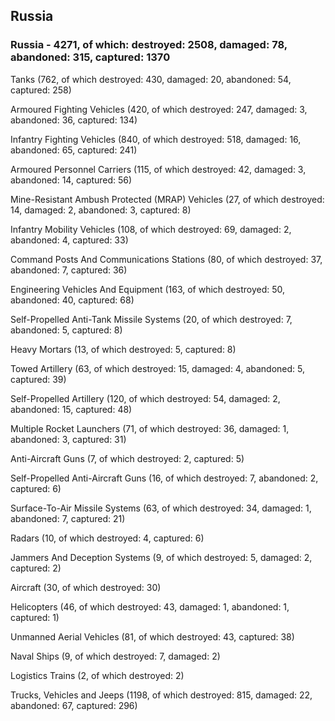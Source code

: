 
 
 ## Russia
 
 ### Russia - 4271, of which: destroyed: 2508, damaged: 78, abandoned: 315, captured: 1370

 

 

 Tanks (762, of which destroyed: 430, damaged: 20, abandoned: 54, captured: 258)

 Armoured Fighting Vehicles (420, of which destroyed: 247, damaged: 3, abandoned: 36, captured: 134)

 Infantry Fighting Vehicles (840, of which destroyed: 518, damaged: 16, abandoned: 65, captured: 241)

 Armoured Personnel Carriers (115, of which destroyed: 42, damaged: 3, abandoned: 14, captured: 56)

 Mine-Resistant Ambush Protected (MRAP) Vehicles (27, of which destroyed: 14, damaged: 2, abandoned: 3, captured: 8)

 Infantry Mobility Vehicles (108, of which destroyed: 69, damaged: 2, abandoned: 4, captured: 33)

 Command Posts And Communications Stations (80, of which destroyed: 37, abandoned: 7, captured: 36)

 Engineering Vehicles And Equipment (163, of which destroyed: 50, abandoned: 40, captured: 68)

 Self-Propelled Anti-Tank Missile Systems (20, of which destroyed: 7, abandoned: 5, captured: 8)

 Heavy Mortars (13, of which destroyed: 5, captured: 8)

 Towed Artillery (63, of which destroyed: 15, damaged: 4, abandoned: 5, captured: 39)

 Self-Propelled Artillery (120, of which destroyed: 54, damaged: 2, abandoned: 15, captured: 48)

 Multiple Rocket Launchers (71, of which destroyed: 36, damaged: 1, abandoned: 3, captured: 31)

 Anti-Aircraft Guns (7, of which destroyed: 2, captured: 5)

 Self-Propelled Anti-Aircraft Guns (16, of which destroyed: 7, abandoned: 2, captured: 6)

 Surface-To-Air Missile Systems (63, of which destroyed: 34, damaged: 1, abandoned: 7, captured: 21)

 Radars (10, of which destroyed: 4, captured: 6)

 Jammers And Deception Systems (9, of which destroyed: 5, damaged: 2, captured: 2)

 Aircraft (30, of which destroyed: 30)

 Helicopters (46, of which destroyed: 43, damaged: 1, abandoned: 1, captured: 1)

 Unmanned Aerial Vehicles (81, of which destroyed: 43, captured: 38)

 Naval Ships (9, of which destroyed: 7, damaged: 2)

 Logistics Trains (2, of which destroyed: 2)

 Trucks, Vehicles and Jeeps (1198, of which destroyed: 815, damaged: 22, abandoned: 67, captured: 296)

